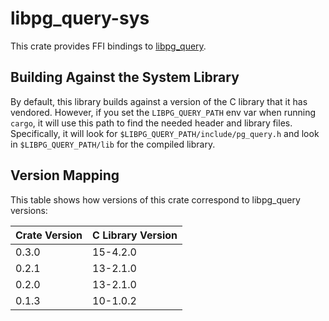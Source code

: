 # libpg_query-sys

This crate provides FFI bindings to
[libpg_query](https://github.com/pganalyze/libpg_query).

## Building Against the System Library

By default, this library builds against a version of the C library that it has
vendored. However, if you set the `LIBPG_QUERY_PATH` env var when running
`cargo`, it will use this path to find the needed header and library
files. Specifically, it will look for `$LIBPG_QUERY_PATH/include/pg_query.h`
and look in `$LIBPG_QUERY_PATH/lib` for the compiled library.

## Version Mapping

This table shows how versions of this crate correspond to libpg_query
versions:

| Crate Version | C Library Version |
|---------------|-------------------|
| 0.3.0         | 15-4.2.0          |
| 0.2.1         | 13-2.1.0          |
| 0.2.0         | 13-2.1.0          |
| 0.1.3         | 10-1.0.2          |
